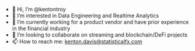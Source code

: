 - 👋 Hi, I’m @kentontroy
- 👀 I’m interested in Data Engineering and Realtime Analytics
- 🌱 I’m currently working for a product vendor and have prior experience in the financial industry
- 💞️ I’m looking to collaborate on streaming and blockchain/DeFi projects
- 📫 How to reach me: kenton.davis@statisticalfx.com

<!---
kentontroy/kentontroy is a ✨ special ✨ repository because its `README.md` (this file) appears on your GitHub profile.
You can click the Preview link to take a look at your changes.
--->
